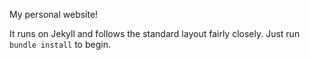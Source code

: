 My personal website!

It runs on Jekyll and follows the standard layout fairly closely. Just run 
`bundle install` to begin.
